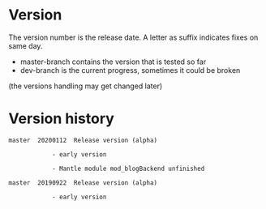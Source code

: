 
# Version

The version number is the release date. A letter as suffix indicates fixes on same day.

+ master-branch contains the version that is tested so far
+ dev-branch is the current progress, sometimes it could be broken

(the versions handling may get changed later)


# Version history	    
```
master  20200112  Release version (alpha)
  
            - early version

			- Mantle module mod_blogBackend unfinished

master  20190922  Release version (alpha)
  
            - early version
```